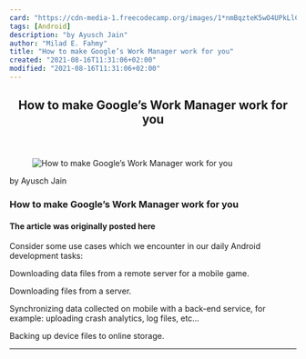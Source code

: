 ```yaml
---
card: "https://cdn-media-1.freecodecamp.org/images/1*nmBqzteK5wO4UPkLlChdPA.png"
tags: [Android]
description: "by Ayusch Jain"
author: "Milad E. Fahmy"
title: "How to make Google’s Work Manager work for you"
created: "2021-08-16T11:31:06+02:00"
modified: "2021-08-16T11:31:06+02:00"
---
```

<div class="site-wrapper">
<main id="site-main" class="site-main outer">
<div class="inner">
<article class="post-full post tag-android tag-software-development tag-mobile-app-development tag-engineering tag-technology ">
<header class="post-full-header">
<h1 class="post-full-title">How to make Google’s Work Manager work for you</h1>
</header>
<figure class="post-full-image">
<picture>
<source media="(max-width: 700px)" sizes="1px" srcset="data:image/gif;base64,R0lGODlhAQABAIAAAAAAAP///yH5BAEAAAAALAAAAAABAAEAAAIBRAA7 1w">
<source media="(min-width: 701px)" sizes="(max-width: 800px) 400px,
(max-width: 1170px) 700px,
1400px" srcset="https://cdn-media-1.freecodecamp.org/images/1*nmBqzteK5wO4UPkLlChdPA.png 300w,
https://cdn-media-1.freecodecamp.org/images/1*nmBqzteK5wO4UPkLlChdPA.png 600w,
https://cdn-media-1.freecodecamp.org/images/1*nmBqzteK5wO4UPkLlChdPA.png 1000w,
https://cdn-media-1.freecodecamp.org/images/1*nmBqzteK5wO4UPkLlChdPA.png 2000w">
<img onerror="this.style.display='none'" src="https://cdn-media-1.freecodecamp.org/images/1*nmBqzteK5wO4UPkLlChdPA.png" alt="How to make Google’s Work Manager work for you">
</picture>
</figure>
<section class="post-full-content">
<div class="post-content medium-migrated-article">
<p>by Ayusch Jain</p><h1 id="how-to-make-google-s-work-manager-work-for-you">How to make Google’s Work Manager work for you</h1><h4 id="the-article-was-originally-posted-here">The article was originally posted here</h4><p>Consider some use cases which we encounter in our daily Android development tasks:</p><p>Downloading data files from a remote server for a mobile game.</p><p>Downloading files from a server.</p><p>Synchronizing data collected on mobile with a back-end service, for example: uploading crash analytics, log files, etc…</p><p>Backing up device files to online storage.</p>
</div>
<hr>
</section>
</article>
</div>
</main>
</div>
<!-- Google Tag Manager (noscript) -->
<!-- End Google Tag Manager (noscript) -->
